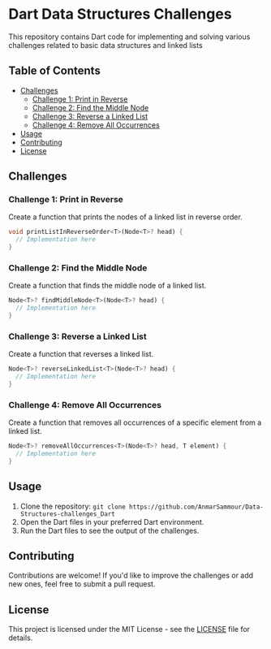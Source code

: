 # Dart Data Structures Challenges

This repository contains Dart code for implementing and solving various challenges related to basic data structures and linked lists

## Table of Contents
- [Challenges](#challenges)
  - [Challenge 1: Print in Reverse](#challenge-1-print-in-reverse)
  - [Challenge 2: Find the Middle Node](#challenge-2-find-the-middle-node)
  - [Challenge 3: Reverse a Linked List](#challenge-3-reverse-a-linked-list)
  - [Challenge 4: Remove All Occurrences](#challenge-4-remove-all-occurrences)
- [Usage](#usage)
- [Contributing](#contributing)
- [License](#license)

## Challenges

### Challenge 1: Print in Reverse
Create a function that prints the nodes of a linked list in reverse order.

```dart
void printListInReverseOrder<T>(Node<T>? head) {
  // Implementation here
}
```

### Challenge 2: Find the Middle Node
Create a function that finds the middle node of a linked list.

```dart
Node<T>? findMiddleNode<T>(Node<T>? head) {
  // Implementation here
}
```

### Challenge 3: Reverse a Linked List
Create a function that reverses a linked list.

```dart
Node<T>? reverseLinkedList<T>(Node<T>? head) {
  // Implementation here
}
```

### Challenge 4: Remove All Occurrences
Create a function that removes all occurrences of a specific element from a linked list.

```dart
Node<T>? removeAllOccurrences<T>(Node<T>? head, T element) {
  // Implementation here
}
```

## Usage

1. Clone the repository: `git clone https://github.com/AnmarSammour/Data-Structures-challenges_Dart`
2. Open the Dart files in your preferred Dart environment.
3. Run the Dart files to see the output of the challenges.

## Contributing

Contributions are welcome! If you'd like to improve the challenges or add new ones, feel free to submit a pull request.

## License

This project is licensed under the MIT License - see the [LICENSE](LICENSE) file for details.
```


